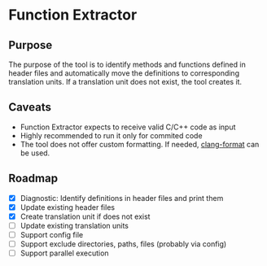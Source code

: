 # Function Extractor

## Purpose

The purpose of the tool is to identify methods and functions defined in header files and
automatically move the definitions to corresponding translation units.  If a translation
unit does not exist, the tool creates it.

## Caveats

* Function Extractor expects to receive valid C/C++ code as input
* Highly recommended to run it only for commited code
* The tool does not offer custom formatting. If needed, [clang-format](https://clang.llvm.org/docs/ClangFormat.html) can be used.


## Roadmap

- [x] Diagnostic: Identify definitions in header files and print them
- [x] Update existing header files
- [x] Create translation unit if does not exist
- [ ] Update existing translation units
- [ ] Support config file
- [ ] Support exclude directories, paths, files (probably via config)
- [ ] Support parallel execution